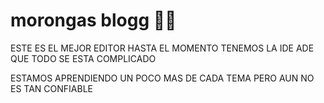 # morongas blogg 💚💚

ESTE ES EL MEJOR EDITOR HASTA EL MOMENTO TENEMOS LA IDE ADE QUE TODO SE ESTA COMPLICADO

ESTAMOS APRENDIENDO UN POCO MAS DE CADA TEMA PERO AUN NO ES TAN CONFIABLE



